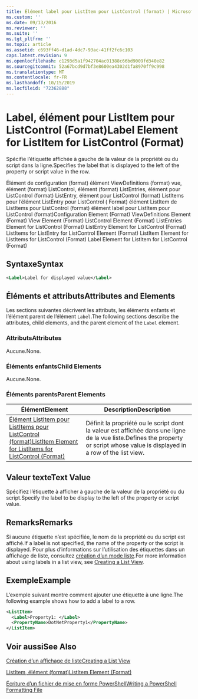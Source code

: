 ```yaml
---
title: Élément label pour ListItem pour ListControl (format) | Microsoft Docs
ms.custom: ''
ms.date: 09/13/2016
ms.reviewer: ''
ms.suite: ''
ms.tgt_pltfrm: ''
ms.topic: article
ms.assetid: c693ff46-d1ad-4dc7-93ac-41ff2fc6c103
caps.latest.revision: 9
ms.openlocfilehash: c1293d5a1f942704ac01388c66bd9009fd340e82
ms.sourcegitcommit: 52a67bcd9d7bf3e8600ea4302d1fa8970ff9c998
ms.translationtype: MT
ms.contentlocale: fr-FR
ms.lasthandoff: 10/15/2019
ms.locfileid: "72362888"
---
```

# <a name="label-element-for-listitem-for-listcontrol-format"></a><span data-ttu-id="08876-102">Label, élément pour ListItem pour ListControl (Format)</span><span class="sxs-lookup"><span data-stu-id="08876-102">Label Element for ListItem for ListControl (Format)</span></span>

<span data-ttu-id="08876-103">Spécifie l’étiquette affichée à gauche de la valeur de la propriété ou du script dans la ligne.</span><span class="sxs-lookup"><span data-stu-id="08876-103">Specifies the label that is displayed to the left of the property or script value in the row.</span></span>

<span data-ttu-id="08876-104">Élément de configuration (format) élément ViewDefinitions (format) vue, élément (format) ListControl, élément (format) ListEntries, élément pour ListControl (format) ListEntry, élément pour ListControl (format) ListItems pour l’élément ListEntry pour ListControl ( Format) élément ListItem de ListItems pour ListControl (format) élément label pour ListItem pour ListControl (format)</span><span class="sxs-lookup"><span data-stu-id="08876-104">Configuration Element (Format) ViewDefinitions Element (Format) View Element (Format) ListControl Element (Format) ListEntries Element for ListControl (Format) ListEntry Element for ListControl (Format) ListItems for ListEntry for ListControl Element (Format) ListItem Element for ListItems for ListControl (Format) Label Element for ListItem for ListControl (Format)</span></span>

## <a name="syntax"></a><span data-ttu-id="08876-105">Syntaxe</span><span class="sxs-lookup"><span data-stu-id="08876-105">Syntax</span></span>

```xml
<Label>Label for displayed value</Label>
```

## <a name="attributes-and-elements"></a><span data-ttu-id="08876-106">Éléments et attributs</span><span class="sxs-lookup"><span data-stu-id="08876-106">Attributes and Elements</span></span>

<span data-ttu-id="08876-107">Les sections suivantes décrivent les attributs, les éléments enfants et l’élément parent de l’élément `Label`.</span><span class="sxs-lookup"><span data-stu-id="08876-107">The following sections describe the attributes, child elements, and the parent element of the `Label` element.</span></span>

### <a name="attributes"></a><span data-ttu-id="08876-108">Attributs</span><span class="sxs-lookup"><span data-stu-id="08876-108">Attributes</span></span>

<span data-ttu-id="08876-109">Aucune.</span><span class="sxs-lookup"><span data-stu-id="08876-109">None.</span></span>

### <a name="child-elements"></a><span data-ttu-id="08876-110">Éléments enfants</span><span class="sxs-lookup"><span data-stu-id="08876-110">Child Elements</span></span>

<span data-ttu-id="08876-111">Aucune.</span><span class="sxs-lookup"><span data-stu-id="08876-111">None.</span></span>

### <a name="parent-elements"></a><span data-ttu-id="08876-112">Éléments parents</span><span class="sxs-lookup"><span data-stu-id="08876-112">Parent Elements</span></span>

|<span data-ttu-id="08876-113">Élément</span><span class="sxs-lookup"><span data-stu-id="08876-113">Element</span></span>|<span data-ttu-id="08876-114">Description</span><span class="sxs-lookup"><span data-stu-id="08876-114">Description</span></span>|
|-------------|-----------------|
|[<span data-ttu-id="08876-115">Élément ListItem pour ListItems pour ListControl (format)</span><span class="sxs-lookup"><span data-stu-id="08876-115">ListItem Element for ListItems for ListControl (Format)</span></span>](./listitem-element-for-listitems-for-listcontrol-format.md)|<span data-ttu-id="08876-116">Définit la propriété ou le script dont la valeur est affichée dans une ligne de la vue liste.</span><span class="sxs-lookup"><span data-stu-id="08876-116">Defines the property or script whose value is displayed in a row of the list view.</span></span>|

## <a name="text-value"></a><span data-ttu-id="08876-117">Valeur texte</span><span class="sxs-lookup"><span data-stu-id="08876-117">Text Value</span></span>

<span data-ttu-id="08876-118">Spécifiez l’étiquette à afficher à gauche de la valeur de la propriété ou du script.</span><span class="sxs-lookup"><span data-stu-id="08876-118">Specify the label to be display to the left of the property or script value.</span></span>

## <a name="remarks"></a><span data-ttu-id="08876-119">Remarks</span><span class="sxs-lookup"><span data-stu-id="08876-119">Remarks</span></span>

<span data-ttu-id="08876-120">Si aucune étiquette n’est spécifiée, le nom de la propriété ou du script est affiché.</span><span class="sxs-lookup"><span data-stu-id="08876-120">If a label is not specified, the name of the property or the script is displayed.</span></span> <span data-ttu-id="08876-121">Pour plus d’informations sur l’utilisation des étiquettes dans un affichage de liste, consultez [création d’un mode liste](./creating-a-list-view.md).</span><span class="sxs-lookup"><span data-stu-id="08876-121">For more information about using labels in a list view, see [Creating a List View](./creating-a-list-view.md).</span></span>

## <a name="example"></a><span data-ttu-id="08876-122">Exemple</span><span class="sxs-lookup"><span data-stu-id="08876-122">Example</span></span>

<span data-ttu-id="08876-123">L’exemple suivant montre comment ajouter une étiquette à une ligne.</span><span class="sxs-lookup"><span data-stu-id="08876-123">The following example shows how to add a label to a row.</span></span>

```xml
<ListItem>
  <Label>Property1: </Label>
  <PropertyName>DotNetProperty1</PropertyName>
</ListItem>

```

## <a name="see-also"></a><span data-ttu-id="08876-124">Voir aussi</span><span class="sxs-lookup"><span data-stu-id="08876-124">See Also</span></span>

[<span data-ttu-id="08876-125">Création d’un affichage de liste</span><span class="sxs-lookup"><span data-stu-id="08876-125">Creating a List View</span></span>](./creating-a-list-view.md)

[<span data-ttu-id="08876-126">ListItem, élément (format)</span><span class="sxs-lookup"><span data-stu-id="08876-126">ListItem Element (Format)</span></span>](./listitem-element-for-listitems-for-listcontrol-format.md)

[<span data-ttu-id="08876-127">Écriture d’un fichier de mise en forme PowerShell</span><span class="sxs-lookup"><span data-stu-id="08876-127">Writing a PowerShell Formatting File</span></span>](./writing-a-powershell-formatting-file.md)

